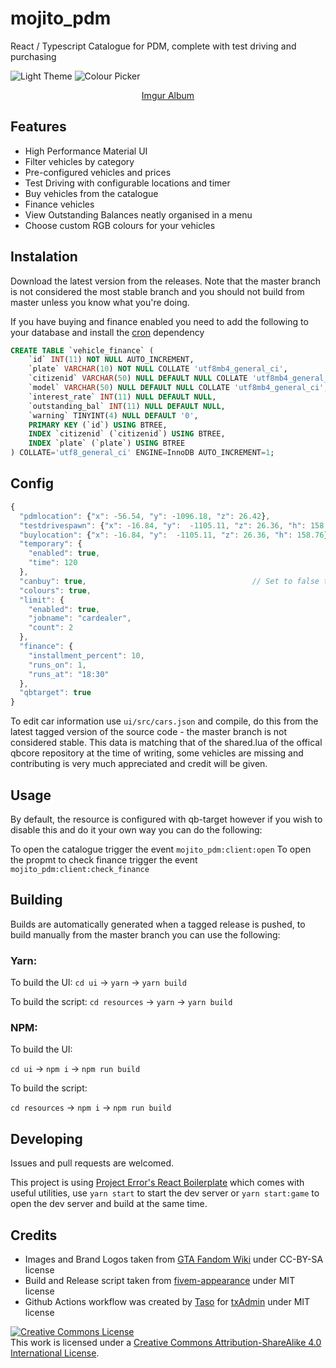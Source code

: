 # mojito_pdm

React / Typescript Catalogue for PDM, complete with test driving and purchasing

![Light Theme](https://i.imgur.com/j0z9Z4H.png)
![Colour Picker](https://user-images.githubusercontent.com/66041893/146770988-a894b35f-a445-4e4c-b335-0a1a83685e85.png)


<p align="center">
	<a href="https://imgur.com/a/GozMbRX"> Imgur Album </a>
</p>

## Features
- High Performance Material UI
- Filter vehicles by category
- Pre-configured vehicles and prices
- Test Driving with configurable locations and timer
- Buy vehicles from the catalogue
- Finance vehicles
- View Outstanding Balances neatly organised in a menu
- Choose custom RGB colours for your vehicles

## Instalation
Download the latest version from the releases. Note that the master branch is not considered the most stable branch and you should not build from master unless you know what you're doing.

If you have buying and finance enabled you need to add the following to your database and install the [cron](https://github.com/esx-framework/cron) dependency
```sql
CREATE TABLE `vehicle_finance` (
    `id` INT(11) NOT NULL AUTO_INCREMENT,
    `plate` VARCHAR(10) NOT NULL COLLATE 'utf8mb4_general_ci',
    `citizenid` VARCHAR(50) NULL DEFAULT NULL COLLATE 'utf8mb4_general_ci',
    `model` VARCHAR(50) NULL DEFAULT NULL COLLATE 'utf8mb4_general_ci',
    `interest_rate` INT(11) NULL DEFAULT NULL,
    `outstanding_bal` INT(11) NULL DEFAULT NULL,
    `warning` TINYINT(4) NULL DEFAULT '0',
    PRIMARY KEY (`id`) USING BTREE,
    INDEX `citizenid` (`citizenid`) USING BTREE,
    INDEX `plate` (`plate`) USING BTREE
) COLLATE='utf8_general_ci' ENGINE=InnoDB AUTO_INCREMENT=1;

```

## Config

```js
{
  "pdmlocation": {"x": -56.54, "y": -1096.18, "z": 26.42},                            // Location to teleport the player back to
  "testdrivespawn": {"x": -16.84, "y":  -1105.11, "z": 26.36, "h": 158.76},           // Location to spawn the car for test drives
  "buylocation": {"x": -16.84, "y":  -1105.11, "z": 26.36, "h": 158.76},	      // Location to spawn the car when it is purchased
  "temporary": {
    "enabled": true,                                                                  // Enable time limit on test drives
    "time": 120                                                                       // Time (in seconds) of the test drive
  },
  "canbuy": true,								      // Set to false to disable buying vehicles
  "colours": true,                                                                    // Set to false to disable custom RGB colours      
  "limit": {                                              
    "enabled": true,                                                                  // Set to true to restrict usage when car dealers are online                                  
    "jobname": "cardealer",                                                           // Name of car dealer job
    "count": 2                                                                        // Maximum amount of car dealers that can be online before restrictions
  },
  "finance": {
    "installment_percent": 10,                                                        // Percentage cost of finance installments
    "runs_on": 1,                                                                     // The day of the week the installments are taken 1 = monday
    "runs_at": "18:30"                                                                // The time of day the installments are taken in 24h format
  },
  "qbtarget": true                                                                    // Enable qb-target by default  
}
```

To edit car information use `ui/src/cars.json` and compile, do this from the latest tagged version of the source code - the master branch is not considered stable.
This data is matching that of the shared.lua of the offical qbcore repository at the time of writing, some vehicles are missing and contributing is very much appreciated and credit will be given.

## Usage

By default, the resource is configured with qb-target however if you wish to disable this and do it your own way you can do the following: 

To open the catalogue trigger the event `mojito_pdm:client:open`
To open the propmt to check finance trigger the event `mojito_pdm:client:check_finance`


## Building

Builds are automatically generated when a tagged release is pushed, to build manually from the master branch you can use the following:

### Yarn:

To build the UI:
`cd ui` -> `yarn` -> `yarn build`

To build the script:
`cd resources` -> `yarn` -> `yarn build`

### NPM:

To build the UI:

`cd ui` -> `npm i` -> `npm run build`

To build the script:

`cd resources` -> `npm i` -> `npm run build`

## Developing

Issues and pull requests are welcomed.

This project is using [Project Error's React Boilerplate](https://github.com/project-error/fivem-react-boilerplate-lua) which comes with useful utilities, use `yarn start` to start the dev server or `yarn start:game` to open the dev server and build at the same time.

## Credits

- Images and Brand Logos taken from [GTA Fandom Wiki](https://gta.fandom.com/wiki/) under CC-BY-SA license
- Build and Release script taken from [fivem-appearance](https://github.com/pedr0fontoura/fivem-appearance) under MIT license
- Github Actions workflow was created by [Taso](https://github.com/TasoOneAsia) for [txAdmin](https://github.com/tabarra/txAdmin) under MIT license


<a rel="license" href="http://creativecommons.org/licenses/by-sa/4.0/"><img alt="Creative Commons License" style="border-width:0" src="https://i.creativecommons.org/l/by-sa/4.0/88x31.png" /></a><br />This work is licensed under a <a rel="license" href="http://creativecommons.org/licenses/by-sa/4.0/">Creative Commons Attribution-ShareAlike 4.0 International License</a>.
